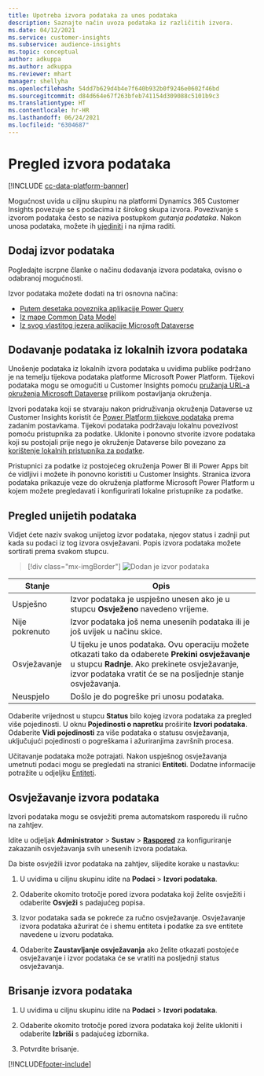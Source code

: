 ```yaml
---
title: Upotreba izvora podataka za unos podataka
description: Saznajte način uvoza podataka iz različitih izvora.
ms.date: 04/12/2021
ms.service: customer-insights
ms.subservice: audience-insights
ms.topic: conceptual
author: adkuppa
ms.author: adkuppa
ms.reviewer: mhart
manager: shellyha
ms.openlocfilehash: 54dd7b629d4b4e7f640b932b0f9246e0602f46bd
ms.sourcegitcommit: d84d664e67f263bfeb741154d309088c5101b9c3
ms.translationtype: HT
ms.contentlocale: hr-HR
ms.lasthandoff: 06/24/2021
ms.locfileid: "6304687"
---
```

# <a name="data-sources-overview"></a>Pregled izvora podataka

[!INCLUDE [cc-data-platform-banner](../includes/cc-data-platform-banner.md)]

Mogućnost uvida u ciljnu skupinu na platformi Dynamics 365 Customer Insights povezuje se s podacima iz širokog skupa izvora. Povezivanje s izvorom podataka često se naziva postupkom *gutanja podataka*. Nakon unosa podataka, možete ih [ujediniti](data-unification.md) i na njima raditi.

## <a name="add-a-data-source"></a>Dodaj izvor podataka

Pogledajte iscrpne članke o načinu dodavanja izvora podataka, ovisno o odabranoj mogućnosti.

Izvor podataka možete dodati na tri osnovna načina:

- [Putem desetaka poveznika aplikacije Power Query](connect-power-query.md)
- [Iz mape Common Data Model](connect-common-data-model.md)
- [Iz svog vlastitog jezera aplikacije Microsoft Dataverse](connect-common-data-service-lake.md)

## <a name="add-data-from-on-premises-data-sources"></a>Dodavanje podataka iz lokalnih izvora podataka

Unošenje podataka iz lokalnih izvora podataka u uvidima publike podržano je na temelju tijekova podataka platforme Microsoft Power Platform. Tijekovi podataka mogu se omogućiti u Customer Insights pomoću [pružanja URL-a okruženja Microsoft Dataverse](manage-environments.md#create-an-environment-in-an-existing-organization) prilikom postavljanja okruženja.

Izvori podataka koji se stvaraju nakon pridruživanja okruženja Dataverse uz Customer Insights koristit će [Power Platform tijekove podataka](/power-query/dataflows/overview-dataflows-across-power-platform-dynamics-365) prema zadanim postavkama. Tijekovi podataka podržavaju lokalnu povezivost pomoću pristupnika za podatke. Uklonite i ponovno stvorite izvore podataka koji su postojali prije nego je okruženje Dataverse bilo povezano za [korištenje lokalnih pristupnika za podatke](/data-integration/gateway/service-gateway-app.md).

Pristupnici za podatke iz postojećeg okruženja Power BI ili Power Apps bit će vidljivi i možete ih ponovno koristiti u Customer Insights. Stranica izvora podataka prikazuje veze do okruženja platforme Microsoft Power Platform u kojem možete pregledavati i konfigurirati lokalne pristupnike za podatke.

## <a name="review-ingested-data"></a>Pregled unijetih podataka

Vidjet ćete naziv svakog unijetog izvor podataka, njegov status i zadnji put kada su podaci iz tog izvora osvježavani. Popis izvora podataka možete sortirati prema svakom stupcu.

> [!div class="mx-imgBorder"]
> ![Dodan je izvor podataka](media/configure-data-datasource-added.png "Dodan je izvor podataka")

|Stanje  |Opis  |
|---------|---------|
|Uspješno   |Izvor podataka je uspješno unesen ako je u stupcu **Osvježeno** navedeno vrijeme.
|Nije pokrenuto   |Izvor podataka još nema unesenih podataka ili je još uvijek u načinu skice.         |
|Osvježavanje    |U tijeku je unos podataka. Ovu operaciju možete otkazati tako da odaberete **Prekini osvježavanje** u stupcu **Radnje**. Ako prekinete osvježavanje, izvor podataka vratit će se na posljednje stanje osvježavanja.       |
|Neuspjelo     |Došlo je do pogreške pri unosu podataka.         |

Odaberite vrijednost u stupcu **Status** bilo kojeg izvora podataka za pregled više pojedinosti. U oknu **Pojedinosti o napretku** proširite **Izvori podataka**. Odaberite **Vidi pojedinosti** za više podataka o statusu osvježavanja, uključujući pojedinosti o pogreškama i ažuriranjima završnih procesa.

Učitavanje podataka može potrajati. Nakon uspješnog osvježavanja umetnuti podaci mogu se pregledati na stranici **Entiteti**. Dodatne informacije potražite u odjeljku [Entiteti](entities.md).

## <a name="refresh-a-data-source"></a>Osvježavanje izvora podataka

Izvori podataka mogu se osvježiti prema automatskom rasporedu ili ručno na zahtjev. 

Idite u odjeljak **Administrator** > **Sustav** > [**Raspored**](system.md#schedule-tab) za konfiguriranje zakazanih osvježavanja svih unesenih izvora podataka.

Da biste osvježili izvor podataka na zahtjev, slijedite korake u nastavku:

1. U uvidima u ciljnu skupinu idite na **Podaci** > **Izvori podataka**.

2. Odaberite okomito trotočje pored izvora podataka koji želite osvježiti i odaberite **Osvježi** s padajućeg popisa.

3. Izvor podataka sada se pokreće za ručno osvježavanje. Osvježavanje izvora podataka ažurirat će i shemu entiteta i podatke za sve entitete navedene u izvoru podataka.

4. Odaberite **Zaustavljanje osvježavanja** ako želite otkazati postojeće osvježavanje i izvor podataka će se vratiti na posljednji status osvježavanja.

## <a name="delete-a-data-source"></a>Brisanje izvora podataka

1. U uvidima u ciljnu skupinu idite na **Podaci** > **Izvori podataka**.

2. Odaberite okomito trotočje pored izvora podataka koji želite ukloniti i odaberite **Izbriši** s padajućeg izbornika.

3. Potvrdite brisanje.


[!INCLUDE[footer-include](../includes/footer-banner.md)]
